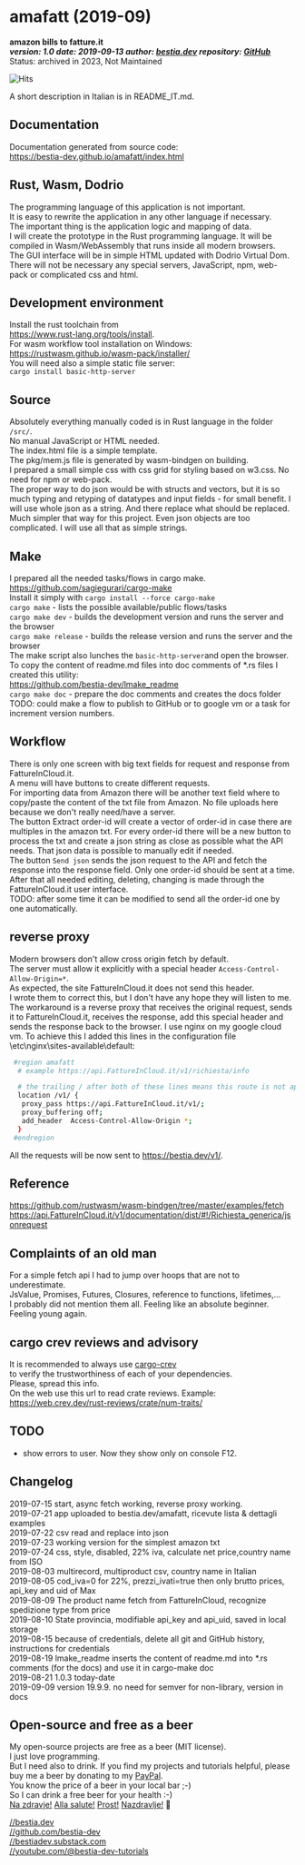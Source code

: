 [comment]: # (lmake_readme exclude start A)

# amafatt (2019-09)

**amazon bills to fatture.it**  
***version: 1.0  date: 2019-09-13 author: [bestia.dev](https://bestia.dev) repository: [GitHub](https://github.com/bestia-dev/amafatt)***  
Status: archived in 2023, Not Maintained

![Hits](https://bestia.dev/webpage_hit_counter/get_svg_image/775315520.svg)

A short description in Italian is in README_IT.md.  

[comment]: # (lmake_readme exclude end A)

## Documentation

Documentation generated from source code:  
<https://bestia-dev.github.io/amafatt/index.html>

## Rust, Wasm, Dodrio

The programming language of this application is not important.  
It is easy to rewrite the application in any other language if necessary.  
The important thing is the application logic and mapping of data.  
I will create the prototype in the Rust programming language. It will be
compiled in Wasm/WebAssembly that runs inside all modern browsers.  
The GUI interface will be in simple HTML updated with Dodrio Virtual Dom.  
There will not be necessary any special servers, JavaScript, npm, web-pack
or complicated css and html.  

## Development environment

Install the rust toolchain from  
<https://www.rust-lang.org/tools/install>.  
For wasm workflow tool installation on Windows:  
<https://rustwasm.github.io/wasm-pack/installer/>  
You will need also a simple static file server:  
`cargo install basic-http-server`  

## Source

Absolutely everything manually coded is in Rust language in the folder `/src/`.  
No manual JavaScript or HTML needed.  
The index.html file is a simple template.  
The pkg/mem.js file is generated by wasm-bindgen on building.  
I prepared a small simple css with css grid for styling based on w3.css.
No need for npm or web-pack.  
The proper way to do json would be with structs and vectors, but it is so much typing and retyping of datatypes and input fields - for small benefit. I will use whole json as a string. And there replace what should be replaced. Much simpler that way for this project. Even json objects are too complicated. I will use all that as simple strings.  

## Make

I prepared all the needed tasks/flows in cargo make.  
<https://github.com/sagiegurari/cargo-make>  
Install it simply with `cargo install --force cargo-make`  
`cargo make` - lists the possible available/public flows/tasks  
`cargo make dev` - builds the development version and runs the server and the browser  
`cargo make release` - builds the release version and runs the server and the browser  
The make script also lunches the `basic-http-server`and open the browser.  
To copy the content of readme.md files into doc comments of *.rs files I created this utility:  
<https://github.com/bestia-dev/lmake_readme>  
`cargo make doc` - prepare the doc comments and creates the docs folder  
TODO: could make a flow to publish to GitHub or to google vm or a task for increment version numbers.  

## Workflow

There is only one screen with big text fields for request and response from FattureInCloud.it.  
A menu will have buttons to create different requests.  
For importing data from Amazon there will be another text field where to copy/paste the content of the txt file from Amazon. No file uploads here because we don't really need/have a server.  
The button Extract order-id will create a vector of order-id in case there are multiples in the amazon txt. For every order-id there will be a new button to process the txt and create a json string as close as possible what the API needs. That json data is possible to manually edit if needed.  
The button `Send json` sends the json request to the API and fetch the response into the response field. Only one order-id should be sent at a time.
After that all needed editing, deleting, changing is made through the FattureInCloud.it user interface.  
TODO: after some time it can be modified to send all the order-id one by one automatically.

## reverse proxy  

Modern browsers don't allow cross origin fetch by default.  
The server must allow it explicitly with a special header `Access-Control-Allow-Origin=*`.  
As expected, the site FattureInCloud.it does not send this header.  
I wrote them to correct this, but I don't have any hope they will listen to me.  
The workaround is a reverse proxy that receives the original request,
sends it to FattureInCloud.it, receives the response, add this special header
and sends the response back to the browser.
I use nginx on my google cloud vm. To achieve this I added this lines
in the configuration file \etc\nginx\sites-available\default:  

```bash
 #region amafatt
  # example https://api.FattureInCloud.it/v1/richiesta/info

  # the trailing / after both of these lines means this route is not appended to the forwarding
  location /v1/ {
   proxy_pass https://api.FattureInCloud.it/v1/;
   proxy_buffering off;
   add_header  Access-Control-Allow-Origin *;
  }
 #endregion
```

All the requests will be now sent to <https://bestia.dev/v1/>.  

## Reference

<https://github.com/rustwasm/wasm-bindgen/tree/master/examples/fetch>  
<https://api.FattureInCloud.it/v1/documentation/dist/#!/Richiesta_generica/jsonrequest>  

[comment]: # (lmake_readme exclude start A)

## Complaints of an old man

For a simple fetch api I had to jump over hoops that are not to underestimate.  
JsValue, Promises, Futures, Closures, reference to functions, lifetimes,...  
I probably did not mention them all. Feeling like an absolute beginner. Feeling young again.  

## cargo crev reviews and advisory

It is recommended to always use [cargo-crev](https://github.com/crev-dev/cargo-crev)  
to verify the trustworthiness of each of your dependencies.  
Please, spread this info.  
On the web use this url to read crate reviews. Example:  
<https://web.crev.dev/rust-reviews/crate/num-traits/>  

## TODO

- show errors to user. Now they show only on console F12.


## Changelog  

2019-07-15 start, async fetch working, reverse proxy working.  
2019-07-21 app uploaded to bestia.dev/amafatt, ricevute lista & dettagli examples  
2019-07-22 csv read and replace into json  
2019-07-23 working version for the simplest amazon txt  
2019-07-24 css, style, disabled, 22% iva, calculate net price,country name from ISO  
2019-08-03 multirecord, multiproduct csv, country name in Italian  
2019-08-05 cod_iva=0 for 22%, prezzi_ivati=true then only brutto prices, api_key and uid of Max  
2019-08-09 The product name fetch from FattureInCloud, recognize spedizione type from price  
2019-08-10 State provincia, modifiable api_key and api_uid, saved in local storage  
2019-08-15 because of credentials, delete all git and GitHub history, instructions for credentials  
2019-08-19 lmake_readme inserts the content of readme.md into *.rs comments (for the docs) and use it in cargo-make doc  
2019-08-21 1.0.3 today-date  
2019-09-09 version 19.9.9. no need for semver for non-library, version in docs

## Open-source and free as a beer

My open-source projects are free as a beer (MIT license).  
I just love programming.  
But I need also to drink. If you find my projects and tutorials helpful, please buy me a beer by donating to my [PayPal](https://paypal.me/LucianoBestia).  
You know the price of a beer in your local bar ;-)  
So I can drink a free beer for your health :-)  
[Na zdravje!](https://translate.google.com/?hl=en&sl=sl&tl=en&text=Na%20zdravje&op=translate) [Alla salute!](https://dictionary.cambridge.org/dictionary/italian-english/alla-salute) [Prost!](https://dictionary.cambridge.org/dictionary/german-english/prost) [Nazdravlje!](https://matadornetwork.com/nights/how-to-say-cheers-in-50-languages/) 🍻

[//bestia.dev](https://bestia.dev)  
[//github.com/bestia-dev](https://github.com/bestia-dev)  
[//bestiadev.substack.com](https://bestiadev.substack.com)  
[//youtube.com/@bestia-dev-tutorials](https://youtube.com/@bestia-dev-tutorials)  

[comment]: # (lmake_readme exclude end A)
